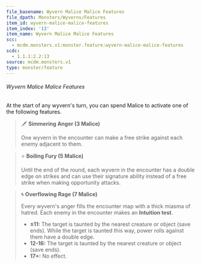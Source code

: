 ```yaml
---
file_basename: Wyvern Malice Malice Features
file_dpath: Monsters/Wyverns/Features
item_id: wyvern-malice-malice-features
item_index: '13'
item_name: Wyvern Malice Malice Features
scc:
  - mcdm.monsters.v1:monster.feature:wyvern-malice-malice-features
scdc:
  - 1.1.1:2.2:13
source: mcdm.monsters.v1
type: monster/feature
---
```


###### Wyvern Malice Malice Features

At the start of any wyvern's turn, you can spend Malice to activate one of the following features.

<!-- -->
> 🗡 **Simmering Anger (3 Malice)**
>
> One wyvern in the encounter can make a free strike against each enemy adjacent to them.

<!-- -->
> ⭐️ **Boiling Fury (5 Malice)**
>
> Until the end of the round, each wyvern in the encounter has a double edge on strikes and can use their signature ability instead of a free strike when making opportunity attacks.

<!-- -->
> 🌀 **Overflowing Rage (7 Malice)**
>
> Every wyvern's anger fills the encounter map with a thick miasma of hatred. Each enemy in the encounter makes an **Intuition test**.
>
> - **≤11:** The target is taunted by the nearest creature or object (save ends). While the target is taunted this way, power rolls against them have a double edge.
> - **12-16:** The target is taunted by the nearest creature or object (save ends).
> - **17+:** No effect.
